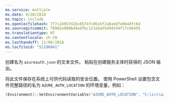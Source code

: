 ```yaml
---
ms.service: multiple
ms.date: 9/20/2018
ms.topic: include
ms.openlocfilehash: 7f7c24957d2bc0574fc0b1bf2a8ae8fe8b4dfc64
ms.sourcegitcommit: 70982e900bd4adfbc121eba55d94544f17c6b495
ms.translationtype: HT
ms.contentlocale: zh-CN
ms.lasthandoff: 11/06/2018
ms.locfileid: "51196041"
---
```

创建名为 `azureauth.json` 的文本文件。 粘贴在创建服务主体时获得的 JSON 输出。

将此文件保存在系统上可供代码读取的安全位置。 使用 PowerShell 设置包含文件完整路径的名为 `AZURE_AUTH_LOCATION` 的环境变量，例如：

```powershell
[Environment]::SetEnvironmentVariable("AZURE_AUTH_LOCATION", "C:\src\azureauth.json", "User")
```
